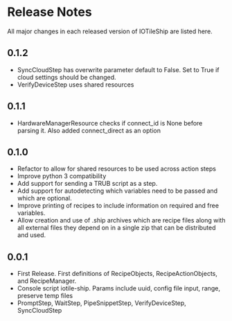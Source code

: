# Release Notes

All major changes in each released version of IOTileShip are listed here.

## 0.1.2

- SyncCloudStep has overwrite parameter default to False. Set to True if 
  cloud settings should be changed.
- VerifyDeviceStep uses shared resources

## 0.1.1

- HardwareManagerResource checks if connect_id is None before parsing it. 
  Also added connect_direct as an option


## 0.1.0

- Refactor to allow for shared resources to be used across action steps
- Improve python 3 compatibility
- Add support for sending a TRUB script as a step.
- Add support for autodetecting which variables need to be passed and which
  are optional.
- Improve printing of recipes to include information on required and free
  variables.
- Allow creation and use of .ship archives which are recipe files along with
  all external files they depend on in a single zip that can be distributed and
  used.

## 0.0.1

- First Release. First definitions of RecipeObjects, RecipeActionObjects, and
  RecipeManager.
- Console script iotile-ship. Params include uuid, config file input, range,
  preserve temp files
- PromptStep, WaitStep, PipeSnippetStep, VerifyDeviceStep, SyncCloudStep